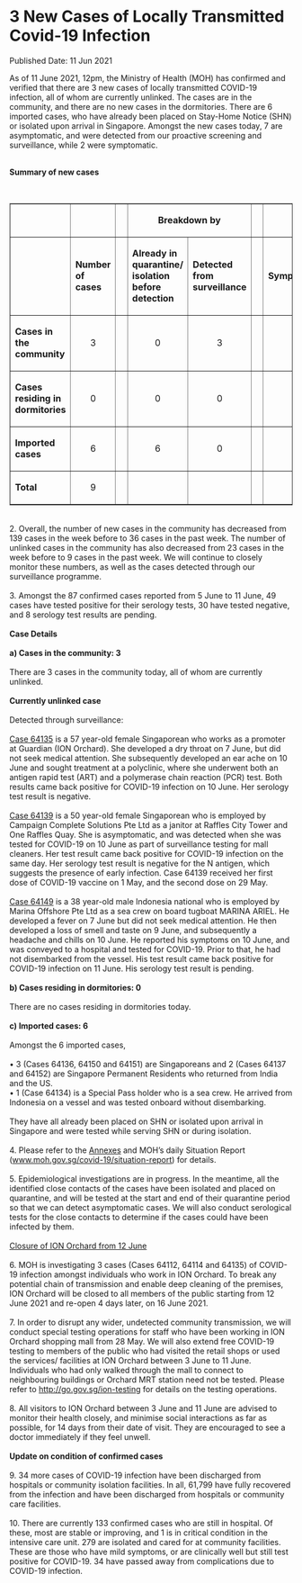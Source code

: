<html>
    <meta http-equiv="Content-Type" content="text/html; charset=utf-8"/>
    <meta charset="utf-8"/>
    <title>3 New Cases of Locally Transmitted Covid-19 Infection</title>
    <body><h1>3 New Cases of Locally Transmitted Covid-19 Infection</h1>
    <p>Published Date: 11 Jun 2021</p> As of 11 June 2021, 12pm, the Ministry of Health (MOH) has confirmed and verified that there are 3 new cases of locally transmitted COVID-19 infection, all of whom are currently unlinked. The cases are in the community, and there are no new cases in the dormitories. There are 6 imported cases, who have already been placed on Stay-Home Notice (SHN) or isolated upon arrival in Singapore. Amongst the new cases today, 7 are asymptomatic, and were detected from our proactive screening and surveillance, while 2 were symptomatic.&nbsp;<br><br><p><strong>Summary of new cases</strong></p> <p>&nbsp;</p> <table border="1" cellspacing="0" cellpadding="0" width="907"> <tbody><tr> <td width="194"> <p align="right">&nbsp;</p> </td> <td width="90"> <p>&nbsp;</p> </td> <td width="24" valign="top"> <p>&nbsp;</p> </td> <td width="288" colspan="2"> <p align="center"><strong>Breakdown by</strong></p> </td> <td width="24" valign="top"> <p>&nbsp;</p> </td> <td width="288" colspan="2"> <p align="center"><strong>Breakdown by</strong></p> </td> </tr> <tr> <td width="194"> <p align="right">&nbsp;</p> </td> <td width="90"> <p><strong>Number of cases</strong></p> </td> <td width="24" valign="top"> <p>&nbsp;</p> </td> <td width="144"> <p><strong>Already in quarantine/ isolation before detection</strong></p> </td> <td width="144"> <p><strong>Detected from surveillance</strong></p> </td> <td width="24" valign="top"> <p>&nbsp;</p> </td> <td width="144"> <p><strong>Symptomatic</strong></p> </td> <td width="144"> <p><strong>Asymptomatic</strong></p> </td> </tr> <tr> <td width="194"> <p><strong>Cases in the community</strong></p> </td> <td width="90"> <p align="center">3</p> </td> <td width="24" valign="top"> <p align="center">&nbsp;</p> </td> <td width="144"> <p align="center">0</p> </td> <td width="144"> <p align="center">3</p> </td> <td width="24" valign="top"> <p align="center">&nbsp;</p> </td> <td width="144"> <p align="center">2</p> </td> <td width="144"> <p align="center">1</p> </td> </tr> <tr> <td width="194"> <p><strong>Cases residing in dormitories</strong></p> </td> <td width="90"> <p align="center">0</p> </td> <td width="24" valign="top"> <p align="center">&nbsp;</p> </td> <td width="144"> <p align="center">0</p> </td> <td width="144"> <p align="center">0</p> </td> <td width="24" valign="top"> <p align="center">&nbsp;</p> </td> <td width="144"> <p align="center">0</p> </td> <td width="144"> <p align="center">0</p> </td> </tr> <tr> <td width="194"> <p><strong>Imported cases</strong></p> </td> <td width="90"> <p align="center">6</p> </td> <td width="24" valign="top"> <p align="center">&nbsp;</p> </td> <td width="144"> <p align="center">6</p> </td> <td width="144"> <p align="center">0</p> </td> <td width="24" valign="top"> <p align="center">&nbsp;</p> </td> <td width="144"> <p align="center">0</p> </td> <td width="144"> <p align="center">6</p> </td> </tr> <tr> <td width="194"> <p><strong>Total</strong></p> </td> <td width="90"> <p align="center">9</p> </td> <td width="24" valign="top"> <p align="center">&nbsp;</p> </td> <td width="144"> <p align="center">&nbsp;</p> </td> <td width="144"> <p align="center">&nbsp;</p> </td> <td width="24" valign="top"> <p align="center">&nbsp;</p> </td> <td width="144"> <p align="center">&nbsp;</p> </td> <td width="144"> <p align="center">&nbsp;</p> </td> </tr> </tbody></table><br>2. Overall, the number of new cases in the community has decreased from 139 cases in the week before to 36 cases in the past week. The number of unlinked cases in the community has also decreased from 23 cases in the week before to 9 cases in the past week. We will continue to closely monitor these numbers, as well as the cases detected through our surveillance programme.<br><br>3. Amongst the 87 confirmed cases reported from 5 June to 11 June, 49 cases have tested positive for their serology tests, 30 have tested negative, and 8 serology test results are pending.<br><br><strong>Case Details<br><br>a) Cases in the community: 3</strong><br><br>There are 3 cases in the community today, all of whom are currently unlinked.&nbsp;<br><br><strong>Currently unlinked case&nbsp;</strong><br><br>Detected through surveillance:<br><br><span style="text-decoration: underline;">Case 64135</span> is a 57 year-old female Singaporean who works as a promoter at Guardian (ION Orchard). She developed a dry throat on 7 June, but did not seek medical attention. She subsequently developed an ear ache on 10 June and sought treatment at a polyclinic, where she underwent both an antigen rapid test (ART) and a polymerase chain reaction (PCR) test. Both results came back positive for COVID-19 infection on 10 June. Her serology test result is negative.<br><br><span style="text-decoration: underline;">Case 64139</span> is a 50 year-old female Singaporean who is employed by Campaign Complete Solutions Pte Ltd as a janitor at Raffles City Tower and One Raffles Quay. She is asymptomatic, and was detected when she was tested for COVID-19 on 10 June as part of surveillance testing for mall cleaners. Her test result came back positive for COVID-19 infection on the same day. Her serology test result is negative for the N antigen, which suggests the presence of early infection. Case 64139 received her first dose of COVID-19 vaccine on 1 May, and the second dose on 29 May.<br><br><span style="text-decoration: underline;">Case 64149</span> is a 38 year-old male Indonesia national who is employed by Marina Offshore Pte Ltd as a sea crew on board tugboat MARINA ARIEL. He developed a fever on 7 June but did not seek medical attention. He then developed a loss of smell and taste on 9 June, and subsequently a headache and chills on 10 June. He reported his symptoms on 10 June, and was conveyed to a hospital and tested for COVID-19. Prior to that, he had not disembarked from the vessel. His test result came back positive for COVID-19 infection on 11 June. His serology test result is pending.<br><br><strong>b) Cases residing in dormitories: 0</strong><br><br>There are no cases residing in dormitories today.&nbsp;<br><br><strong>c) Imported cases: 6</strong><br><br>Amongst the 6 imported cases,&nbsp;<br><br>• 3 (Cases 64136, 64150 and 64151) are Singaporeans and 2 (Cases 64137 and 64152) are Singapore Permanent Residents who returned from India and the US.<br>• 1 (Case 64134) is a Special Pass holder who is a sea crew. He arrived from Indonesia on a vessel and was tested onboard without disembarking.&nbsp;<br><br>They have all already been placed on SHN or isolated upon arrival in Singapore and were tested while serving SHN or during isolation.&nbsp;<br><br>4. Please refer to the <a href="/docs/librariesprovider5/default-document-library/annexes0b7b3b11941a4ed2ad66f0d2732062ed.pdf?sfvrsn=6f61752e_0" title="Annexes">Annexes</a>&nbsp;and MOH’s daily Situation Report (<a href="https://www.moh.gov.sg/covid-19/situation-report" title="" class="" target="">www.moh.gov.sg/covid-19/situation-report</a>) for details.<br><br>5. Epidemiological investigations are in progress. In the meantime, all the identified close contacts of the cases have been isolated and placed on quarantine, and will be tested at the start and end of their quarantine period so that we can detect asymptomatic cases. We will also conduct serological tests for the close contacts to determine if the cases could have been infected by them.<br><br><span style="text-decoration: underline;">Closure of ION Orchard from 12 June</span><br><br>6. MOH is investigating 3 cases (Cases 64112, 64114 and 64135) of COVID-19 infection amongst individuals who work in ION Orchard. To break any potential chain of transmission and enable deep cleaning of the premises, ION Orchard will be closed to all members of the public starting from 12 June 2021 and re-open 4 days later, on 16 June 2021.<br><br>7. In order to disrupt any wider, undetected community transmission, we will conduct special testing operations for staff who have been working in ION Orchard shopping mall from 28 May. We will also extend free COVID-19 testing to members of the public who had visited the retail shops or used the services/ facilities at ION Orchard between 3 June to 11 June. Individuals who had only walked through the mall to connect to neighbouring buildings or Orchard MRT station need not be tested. Please refer to <a href="http://go.gov.sg/ion-testing" title="" class="" target="">http://go.gov.sg/ion-testing</a>&nbsp;for details on the testing operations.<br><br>8. All visitors to ION Orchard between 3 June and 11 June are advised to monitor their health closely, and minimise social interactions as far as possible, for 14 days from their date of visit. They are encouraged to see a doctor immediately if they feel unwell.<br><br><strong>Update on condition of confirmed cases</strong><br><br>9. 34 more cases of COVID-19 infection have been discharged from hospitals or community isolation facilities. In all, 61,799 have fully recovered from the infection and have been discharged from hospitals or community care facilities.<br><br>10. There are currently 133 confirmed cases who are still in hospital. Of these, most are stable or improving, and 1 is in critical condition in the intensive care unit. 279 are isolated and cared for at community facilities. These are those who have mild symptoms, or are clinically well but still test positive for COVID-19. 34 have passed away from complications due to COVID-19 infection.</body>
</html>